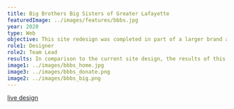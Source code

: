 ```yaml
---
title: Big Brothers Big Sisters of Greater Lafayette
featuredImage: ../images/features/bbbs.jpg
year: 2020
type: Web
objective: This site redesign was completed in part of a larger brand awareness campaign for COM 353 at Purdue University to assist Big Brothers Big Sisters of Greater Lafayette. The intentions of this redesign focused on recruiting more Big volunteers for the organization through bold fonts, colors, and strong language. A large portion of the redesign centered around new navigation and language development to emphasize the importance of a Big/Little pairing for BBBS.
role1: Designer
role2: Team Lead
results: In comparison to the current site design, the results of this redesign align with the larger organization’s branding. The design was completed over a two-week period, but with the organization having limited resources, development will be put off until a later semester.
image1: ../images/bbbs_home.jpg
image3: ../images/bbbs_donate.png
image2: ../images/bbbs_big.png
---
```


<a href="https://xd.adobe.com/view/16e50d92-cd01-4f8d-42c1-aaa34e1cfcac-60d4/?fullscreen" style="color: #212529;">live design</a>